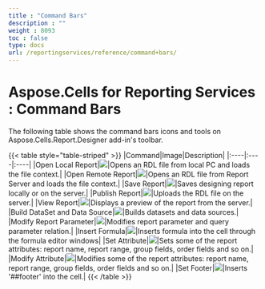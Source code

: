 ```yaml
---
title : "Command Bars" 
description : "" 
weight : 8093 
toc : false
type: docs
url: /reportingservices/reference/command+bars/
---
```


# Aspose.Cells for Reporting Services : Command Bars


The following table shows the command bars icons and tools on Aspose.Cells.Report.Designer add-in's toolbar.

{{< table style="table-striped" >}}
|Command|Image|Description|
|:----|:----|:----|
|Open Local Report|![](https://docs2.aspose.com/cells/reportingservices/attachments/6094870/6193222.png)|Opens an RDL file from local PC and loads the file context.|
|Open Remote Report|![](https://docs2.aspose.com/cells/reportingservices/attachments/6094870/6193219.png)|Opens an RDL file from Report Server and loads the file context.|
|Save Report|![](https://docs2.aspose.com/cells/reportingservices/attachments/6094870/6193220.png)|Saves designing report locally or on the server.|
|Publish Report|![](https://docs2.aspose.com/cells/reportingservices/attachments/6094870/6193217.png)|Uploads the RDL file on the server.|
|View Report|![](https://docs2.aspose.com/cells/reportingservices/attachments/6094870/6193218.png)|Displays a preview of the report from the server.|
|Build DataSet and Data Source|![](https://docs2.aspose.com/cells/reportingservices/attachments/6094870/6193248.png)|Builds datasets and data sources.|
|Modify Report Parameter|![](https://docs2.aspose.com/cells/reportingservices/attachments/6094870/6193247.png)|Modifies report parameter and query parameter relation.|
|Insert Formula|![](https://docs2.aspose.com/cells/reportingservices/attachments/6094870/6193246.png)|Inserts formula into the cell through the formula editor windows|
|Set Attribute|![](https://docs2.aspose.com/cells/reportingservices/attachments/6094870/6193245.png)|Sets some of the report attributes: report name, report range, group fields, order fields and so on.|
|Modify Attribute|![](https://docs2.aspose.com/cells/reportingservices/attachments/6094870/6193244.png)|Modifies some of the report attributes: report name, report range, group fields, order fields and so on.|
|Set Footer|![](https://docs2.aspose.com/cells/reportingservices/attachments/6094870/6193243.png)|Inserts '##footer' into the cell.|
{{< /table >}}

